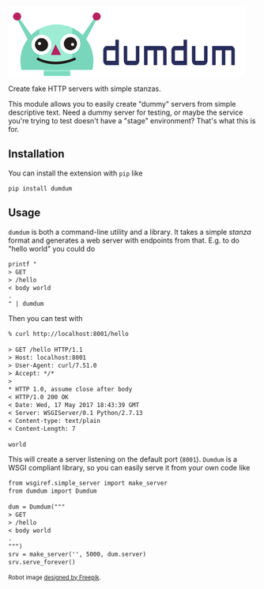[![dumdum](dumdum.png)](dumdum.png)

Create fake HTTP servers with simple stanzas.

This module allows you to easily create "dummy" servers from simple descriptive
text. Need a dummy server for testing, or maybe the service you're trying to
test doesn't have a "stage" environment? That's what this is for.

## Installation

You can install the extension with ``pip`` like

```
pip install dumdum
```

## Usage

`dumdum` is both a command-line utility and a library. It takes a simple
_stanza_ format and generates a web server with endpoints from that. E.g. to do
"hello world" you could do

```
printf "
> GET
> /hello
< body world
.
" | dumdum
```

Then you can test with

```
% curl http://localhost:8001/hello

> GET /hello HTTP/1.1
> Host: localhost:8001
> User-Agent: curl/7.51.0
> Accept: */*
>
* HTTP 1.0, assume close after body
< HTTP/1.0 200 OK
< Date: Wed, 17 May 2017 18:43:39 GMT
< Server: WSGIServer/0.1 Python/2.7.13
< Content-type: text/plain
< Content-Length: 7

world
```

This will create a server listening on the default port (`8001`). `Dumdum` is a
WSGI compliant library, so you can easily serve it from your own code like

```
from wsgiref.simple_server import make_server
from dumdum import Dumdum

dum = Dumdum("""
> GET
> /hello
< body world
.
""")
srv = make_server('', 5000, dum.server)
srv.serve_forever()
```

<small>Robot image [designed by Freepik](http://www.freepik.com).</small>
